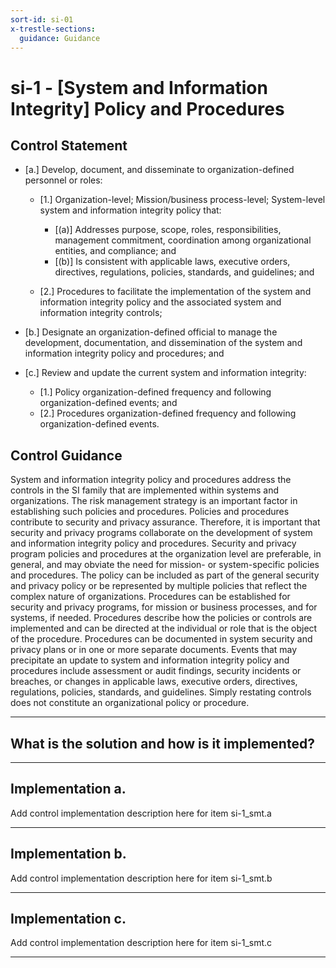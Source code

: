 ```yaml
---
sort-id: si-01
x-trestle-sections:
  guidance: Guidance
---
```


# si-1 - \[System and Information Integrity\] Policy and Procedures

## Control Statement

- \[a.\] Develop, document, and disseminate to organization-defined personnel or roles:

  - \[1.\] Organization-level; Mission/business process-level; System-level system and information integrity policy that:

    - \[(a)\] Addresses purpose, scope, roles, responsibilities, management commitment, coordination among organizational entities, and compliance; and
    - \[(b)\] Is consistent with applicable laws, executive orders, directives, regulations, policies, standards, and guidelines; and

  - \[2.\] Procedures to facilitate the implementation of the system and information integrity policy and the associated system and information integrity controls;

- \[b.\] Designate an organization-defined official to manage the development, documentation, and dissemination of the system and information integrity policy and procedures; and

- \[c.\] Review and update the current system and information integrity:

  - \[1.\] Policy organization-defined frequency and following organization-defined events; and
  - \[2.\] Procedures organization-defined frequency and following organization-defined events.

## Control Guidance

System and information integrity policy and procedures address the controls in the SI family that are implemented within systems and organizations. The risk management strategy is an important factor in establishing such policies and procedures. Policies and procedures contribute to security and privacy assurance. Therefore, it is important that security and privacy programs collaborate on the development of system and information integrity policy and procedures. Security and privacy program policies and procedures at the organization level are preferable, in general, and may obviate the need for mission- or system-specific policies and procedures. The policy can be included as part of the general security and privacy policy or be represented by multiple policies that reflect the complex nature of organizations. Procedures can be established for security and privacy programs, for mission or business processes, and for systems, if needed. Procedures describe how the policies or controls are implemented and can be directed at the individual or role that is the object of the procedure. Procedures can be documented in system security and privacy plans or in one or more separate documents. Events that may precipitate an update to system and information integrity policy and procedures include assessment or audit findings, security incidents or breaches, or changes in applicable laws, executive orders, directives, regulations, policies, standards, and guidelines. Simply restating controls does not constitute an organizational policy or procedure.

______________________________________________________________________

## What is the solution and how is it implemented?

<!-- Please leave this section blank and enter implementation details in the parts below. -->

______________________________________________________________________

## Implementation a.

Add control implementation description here for item si-1_smt.a

______________________________________________________________________

## Implementation b.

Add control implementation description here for item si-1_smt.b

______________________________________________________________________

## Implementation c.

Add control implementation description here for item si-1_smt.c

______________________________________________________________________
